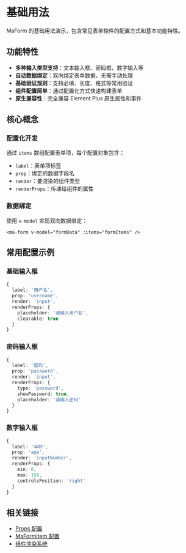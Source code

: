 # 基础用法

MaForm 的基础用法演示，包含常见表单控件的配置方式和基本功能特性。

<DemoPreview dir="demos/ma-form/basic-usage" />

## 功能特性

- **多种输入类型支持**：文本输入框、密码框、数字输入等
- **自动数据绑定**：双向绑定表单数据，无需手动处理
- **基础验证规则**：支持必填、长度、格式等常用验证
- **组件配置简单**：通过配置化方式快速构建表单
- **原生兼容性**：完全兼容 Element Plus 原生属性和事件

## 核心概念

### 配置化开发
通过 `items` 数组配置表单项，每个配置对象包含：
- `label`：表单项标签
- `prop`：绑定的数据字段名
- `render`：要渲染的组件类型
- `renderProps`：传递给组件的属性

### 数据绑定
使用 `v-model` 实现双向数据绑定：
```vue
<ma-form v-model="formData" :items="formItems" />
```

## 常用配置示例

### 基础输入框
```typescript
{
  label: '用户名',
  prop: 'username',
  render: 'input',
  renderProps: {
    placeholder: '请输入用户名',
    clearable: true
  }
}
```

### 密码输入框
```typescript
{
  label: '密码',
  prop: 'password',
  render: 'input',
  renderProps: {
    type: 'password',
    showPassword: true,
    placeholder: '请输入密码'
  }
}
```

### 数字输入框
```typescript
{
  label: '年龄',
  prop: 'age',
  render: 'inputNumber',
  renderProps: {
    min: 0,
    max: 150,
    controlsPosition: 'right'
  }
}
```

## 相关链接

- [Props 配置](/zh/front/component/ma-form#props)
- [MaFormItem 配置](/zh/front/component/ma-form#maformitem-配置详解)
- [组件渲染系统](/zh/front/component/ma-form#组件渲染系统)